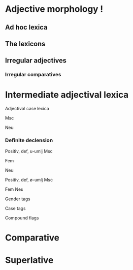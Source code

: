 # Adjective morphology !

## Ad hoc lexica



## The lexicons



















































































































## Irregular adjectives








###  Irregular comparatives









# Intermediate adjectival lexica














Adjectival case lexica


































Msc

























Neu











###  Definite declension



Positiv, def, u-umlj
Msc

Fem



Neu


Positiv, def, ø-umlj
Msc

Fem
Neu



Gender tags





Case tags








Compound flags












# Comparative





















# Superlative














